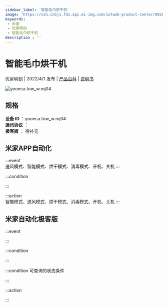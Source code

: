 ```yaml
---
sidebar_label: '智能毛巾烘干机'
image: 'https://cdn.cnbj1.fds.api.mi-img.com/iotweb-product-center/8020c93480f7f538047a4055ef5d6b42_1647843032691.png?GalaxyAccessKeyId=AKVGLQWBOVIRQ3XLEW&Expires=9223372036854775807&Signature=Ce5DI5xvnnEp7BcjusaChUTU6rI='
keywords: 
 - 米家
 - 优家明创
 - 智能毛巾烘干机
description : ''
---
```

# 智能毛巾烘干机

优家明创 | 2022/4/1 发布 | [产品百科](https://home.mi.com/webapp/content/baike/product/index.html?model=yooeca.tow_w.mj04/) | [说明书](https://home.mi.com/views/introduction.html?model=yooeca.tow_w.mj04&region=cn)

![yooeca.tow_w.mj04](https://cdn.cnbj1.fds.api.mi-img.com/iotweb-product-center/8020c93480f7f538047a4055ef5d6b42_1647843032691.png?GalaxyAccessKeyId=AKVGLQWBOVIRQ3XLEW&Expires=9223372036854775807&Signature=Ce5DI5xvnnEp7BcjusaChUTU6rI=)

## 规格  
> 
**设备 ID** ：yooeca.tow_w.mj04  
**通讯协议** ：  
**极客版**  ： 待补充 


## 米家APP自动化  

:::event  
送风模式、智能模式、烘干模式、消毒模式、开机、关机
:::

:::condition  

:::

:::action   
智能模式、送风模式、烘干模式、消毒模式、开机、关机
:::

## 米家自动化极客版  

:::event  

:::

:::condition  

:::

:::condition 可查询的状态条件  

:::

:::action  

:::

        
